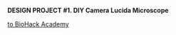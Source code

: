 <!-- code for box:
---
layout: post
title: Hello World
---
-->

<!--## Subtitle-->

<!--my Github Jekyll page-->

**DESIGN PROJECT #1. DIY Camera Lucida Microscope**

[to BioHack Academy](http://biohackacademy.github.io/)
